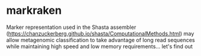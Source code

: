# markraken

Marker representation used in the Shasta assembler (https://chanzuckerberg.github.io/shasta/ComputationalMethods.html) may allow metagenomic classification to take advantage of long read sequences while maintaining high speed and low memory requirements... let's find out


